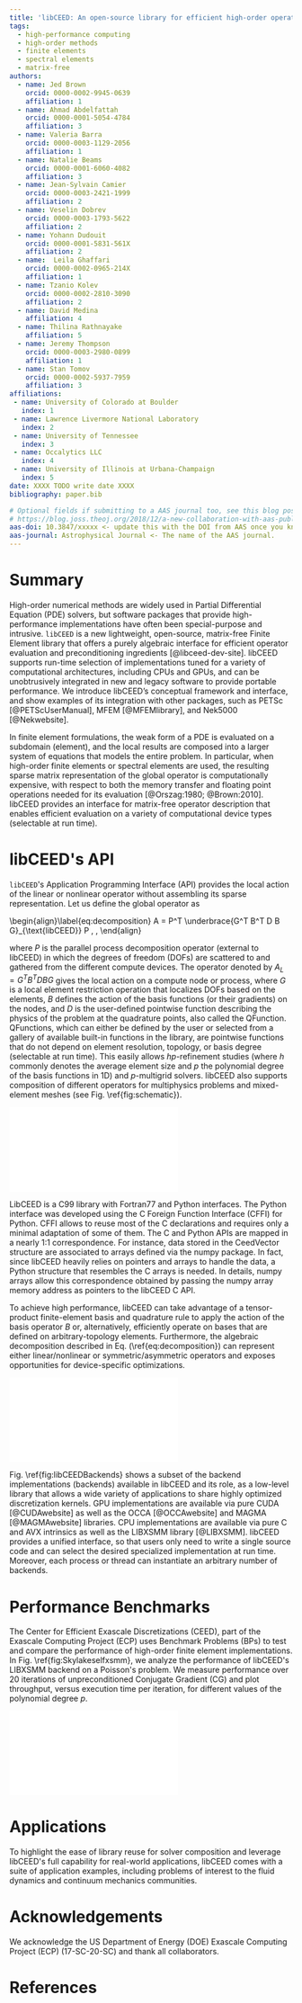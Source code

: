 ```yaml
---
title: 'libCEED: An open-source library for efficient high-order operator evaluations'
tags:
  - high-performance computing
  - high-order methods
  - finite elements
  - spectral elements
  - matrix-free
authors:
  - name: Jed Brown
    orcid: 0000-0002-9945-0639
    affiliation: 1
  - name: Ahmad Abdelfattah
    orcid: 0000-0001-5054-4784
    affiliation: 3
  - name: Valeria Barra
    orcid: 0000-0003-1129-2056
    affiliation: 1
  - name: Natalie Beams
    orcid: 0000-0001-6060-4082
    affiliation: 3
  - name: Jean-Sylvain Camier
    orcid: 0000-0003-2421-1999
    affiliation: 2
  - name: Veselin Dobrev
    orcid: 0000-0003-1793-5622
    affiliation: 2
  - name: Yohann Dudouit
    orcid: 0000-0001-5831-561X
    affiliation: 2
  - name:  Leila Ghaffari
    orcid: 0000-0002-0965-214X
    affiliation: 1
  - name: Tzanio Kolev
    orcid: 0000-0002-2810-3090
    affiliation: 2
  - name: David Medina
    affiliation: 4
  - name: Thilina Rathnayake
    affiliation: 5
  - name: Jeremy Thompson
    orcid: 0000-0003-2980-0899
    affiliation: 1
  - name: Stan Tomov
    orcid: 0000-0002-5937-7959
    affiliation: 3
affiliations:
 - name: University of Colorado at Boulder
   index: 1
 - name: Lawrence Livermore National Laboratory
   index: 2
 - name: University of Tennessee
   index: 3
 - name: Occalytics LLC
   index: 4
 - name: University of Illinois at Urbana-Champaign
   index: 5
date: XXXX TODO write date XXXX
bibliography: paper.bib

# Optional fields if submitting to a AAS journal too, see this blog post:
# https://blog.joss.theoj.org/2018/12/a-new-collaboration-with-aas-publishing
aas-doi: 10.3847/xxxxx <- update this with the DOI from AAS once you know it.
aas-journal: Astrophysical Journal <- The name of the AAS journal.
---
```


# Summary

High-order numerical methods are widely used in Partial Differential Equation (PDE) solvers, but software packages that provide high-performance implementations have often been special-purpose and intrusive.
``libCEED`` is a new lightweight, open-source, matrix-free Finite Element library that offers a purely algebraic interface for efficient operator evaluation and preconditioning ingredients [@libceed-dev-site].
libCEED supports run-time selection of implementations tuned for a variety of computational architectures, including CPUs and GPUs, and can be unobtrusively integrated in new and legacy software to provide portable performance. We introduce libCEED’s conceptual framework and interface, and show examples of its integration with other packages, such as PETSc [@PETScUserManual], MFEM [@MFEMlibrary], and Nek5000 [@Nekwebsite].

In finite element formulations, the weak form of a PDE is evaluated on a subdomain (element), and the local results are composed into a larger system of equations that models the entire problem.
In particular, when high-order finite elements or spectral elements are used, the resulting sparse matrix representation of the global operator is computationally expensive, with respect to both the memory transfer and floating point operations needed for its evaluation [@Orszag:1980; @Brown:2010].
libCEED provides an interface for matrix-free operator description that enables efficient evaluation on a variety of computational device types (selectable at run time).

# libCEED's API

``libCEED``'s Application Programming Interface (API) provides the local action of the
linear or nonlinear operator without assembling its sparse representation. Let us
define the global operator as

\begin{align}\label{eq:decomposition}
A = P^T \underbrace{G^T B^T D B G}_{\text{libCEED}} P \, ,
\end{align}

where $P$ is the parallel process decomposition operator (external to libCEED) in
which the degrees of freedom (DOFs) are scattered to and gathered from the different
compute devices. The operator denoted by $A_L = G^T B^T D B G$ gives the local action
on a compute node or process, where $G$ is a local element restriction operation that
localizes DOFs based on the elements, $B$ defines the action of the basis functions
(or their gradients) on the nodes, and $D$ is the user-defined pointwise function
describing the physics of the problem at the quadrature points, also called the
QFunction. QFunctions, which can either be defined by the user or selected from a
gallery of available built-in functions in the library, are pointwise functions
that do not depend on element resolution, topology, or basis degree (selectable
at run time). This easily allows $hp$-refinement studies (where $h$ commonly denotes the average element size and $p$ the polynomial degree of the basis functions in 1D) and $p$-multigrid solvers. libCEED also supports composition of different operators for multiphysics problems and mixed-element meshes (see Fig. \ref{fig:schematic}).

![A schematic of element restriction and basis applicator operators for
elements with different topology. This sketch shows the independence of QFunctions
(in this case representing a Laplacian) element resolution, topology, or basis degree.\label{fig:schematic}](img/QFunctionSketch.pdf)

LibCEED is a C99 library with Fortran77 and Python interfaces. The Python interface was developed using the C Foreign Function Interface (CFFI) for Python. CFFI allows to reuse most of the C declarations and requires only a minimal adaptation of some of them. The C and Python APIs are mapped in a nearly 1:1 correspondence. For instance, data stored in the CeedVector structure are associated to arrays defined via the numpy package. In fact, since libCEED heavily relies on pointers and arrays to handle the data, a Python structure that resembles the C arrays is needed. In details, numpy arrays allow this correspondence obtained by passing the numpy array memory address as pointers to the libCEED C API.

To achieve high performance, libCEED can take advantage of a tensor-product
finite-element basis and quadrature rule to apply the action of the basis
operator $B$ or, alternatively, efficiently operate on bases that are defined
on arbitrary-topology elements. Furthermore, the algebraic decomposition described in
Eq. (\ref{eq:decomposition}) can represent either linear/nonlinear or
symmetric/asymmetric operators and exposes opportunities for device-specific
optimizations.

![libCEED is a low-level API for finite element codes, that has specialized implementations
(backends) for heterogeneous architectures.\label{fig:libCEEDBackends}](img/libCEEDBackends.pdf)

Fig. \ref{fig:libCEEDBackends} shows a subset of the backend implementations (backends) available in libCEED and its role, as a low-level library that allows a wide variety of applications to share highly optimized discretization kernels.
GPU implementations are available via pure CUDA [@CUDAwebsite] as well as the OCCA [@OCCAwebsite] and MAGMA [@MAGMAwebsite] libraries. CPU implementations are available via pure C and AVX intrinsics as well as the LIBXSMM library [@LIBXSMM]. libCEED provides a unified interface, so that users only need to write a single source code and can select the desired specialized implementation at run time. Moreover, each process or thread can instantiate an arbitrary number of backends.

# Performance Benchmarks

The Center for Efficient Exascale Discretizations (CEED), part of the Exascale Computing Project (ECP) uses Benchmark Problems (BPs) to test and compare the performance of high-order finite element implementations. In Fig. \ref{fig:Skylakeselfxsmm}, we analyze the performance of libCEED's LIBXSMM backend on a Poisson's problem. We measure performance over 20 iterations of unpreconditioned Conjugate Gradient (CG) and plot throughput, versus execution time per iteration, for different values of the polynomial degree $p$.

![\texttt{xsmm/serial} backend on a Skylake
(2x Intel Xeon Platinum 8180M CPU 2.50GHz).\label{fig:Skylakeselfxsmm}](img/plot_libCEED_PETScBP3_cpuselfxsmmserial_N001_pn56_time.pdf)

# Applications

To highlight the ease of library reuse for solver composition and leverage libCEED's full capability for real-world applications, libCEED comes with a suite of application examples, including problems of interest to the fluid dynamics and continuum mechanics communities.

# Acknowledgements

We acknowledge the US Department of Energy (DOE) Exascale Computing Project (ECP)
(17-SC-20-SC) and thank all collaborators.

# References
